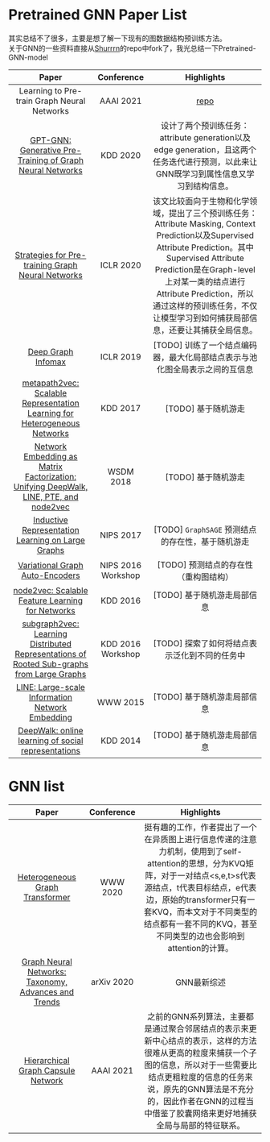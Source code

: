 
# Pretrained GNN Paper List
其实总结不了很多，主要是想了解一下现有的图数据结构预训练方法。   
关于GNN的一些资料直接从[Shurrrn](https://github.com/shihuieduca)的repo中fork了，我光总结一下Pretrained-GNN-model   

| Paper | Conference | Highlights |
| :---: | :---: | :---: |
| Learning to Pre-train Graph Neural Networks | AAAI 2021 |[repo](https://github.com/rootlu/L2P-GNN) |
| [GPT-GNN: Generative Pre-Training of Graph Neural Networks](https://arxiv.org/abs/2006.15437) | KDD 2020 | 设计了两个预训练任务：attribute generation以及edge generation，且这两个任务迭代进行预测，以此来让GNN既学习到属性信息又学习到结构信息。 |
| [Strategies for Pre-training Graph Neural Networks](https://openreview.net/forum?id=HJlWWJSFDH) | ICLR 2020 | 该文比较面向于生物和化学领域，提出了三个预训练任务：Attribute Masking, Context Prediction以及Supervised Attribute Prediction。其中Supervised Attribute Prediction是在Graph-level上对某一类的结点进行Attribute Prediction，所以通过这样的预训练任务，不仅让模型学习到如何捕获局部信息，还要让其捕获全局信息。 |
| [Deep Graph Infomax](https://arxiv.org/abs/1809.10341) | ICLR 2019 | [TODO] 训练了一个结点编码器，最大化局部结点表示与池化图全局表示之间的互信息 |
| [metapath2vec: Scalable Representation Learning for Heterogeneous Networks](https://dl.acm.org/doi/10.1145/3097983.3098036) | KDD 2017 | [TODO] 基于随机游走 |
| [Network Embedding as Matrix Factorization: Unifying DeepWalk, LINE, PTE, and node2vec](https://arxiv.org/abs/1710.02971) | WSDM 2018 | [TODO] 基于随机游走 |
| [Inductive Representation Learning on Large Graphs](https://arxiv.org/abs/1706.02216) | NIPS 2017 | [TODO] `GraphSAGE` 预测结点的存在性，基于随机游走 | 
| [Variational Graph Auto-Encoders](https://arxiv.org/abs/1611.07308) | NIPS 2016 Workshop | [TODO] 预测结点的存在性（重构图结构） |
| [node2vec: Scalable Feature Learning for Networks](https://arxiv.org/abs/1607.00653) | KDD 2016 | [TODO] 基于随机游走局部信息 |
| [subgraph2vec: Learning Distributed Representations of Rooted Sub-graphs from Large Graphs](https://arxiv.org/abs/1606.08928) | KDD 2016 Workshop | [TODO] 探索了如何将结点表示泛化到不同的任务中 |
| [LINE: Large-scale Information Network Embedding](https://arxiv.org/abs/1503.03578) | WWW 2015 | [TODO] 基于随机游走局部信息 |
| [DeepWalk: online learning of social representations](https://arxiv.org/abs/1403.6652) | KDD 2014 | [TODO] 基于随机游走局部信息 |


# GNN list
| Paper | Conference | Highlights |
| :---: | :---: | :---: |
| [Heterogeneous Graph Transformer](https://dl.acm.org/doi/10.1145/3366423.3380027) | WWW 2020 | 挺有趣的工作，作者提出了一个在异质图上进行信息传递的注意力机制，使用到了self-attention的思想，分为KVQ矩阵，对于一对结点<s,e,t>s代表源结点，t代表目标结点，e代表边，原始的transformer只有一套KVQ，而本文对于不同类型的结点都有一套不同的KVQ，甚至不同类型的边也会影响到attention的计算。 |
| [Graph Neural Networks: Taxonomy, Advances and Trends](https://arxiv.org/abs/2012.08752) | arXiv 2020 | GNN最新综述 | 
| [Hierarchical Graph Capsule Network](https://arxiv.org/abs/2012.08734) | AAAI 2021 | 之前的GNN系列算法，主要都是通过聚合邻居结点的表示来更新中心结点的表示，这样的方法很难从更高的粒度来捕获一个子图的信息，所以对于一些需要比结点更粗粒度的信息的任务来说，原先的GNN算法是不充分的，因此作者在GNN的过程当中借鉴了胶囊网络来更好地捕获全局与局部的特征联系。 |

